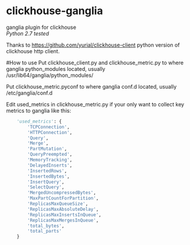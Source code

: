 # clickhouse-ganglia
ganglia plugin for clickhouse  
*Python 2.7 tested*

Thanks to https://github.com/yurial/clickhouse-client python version of clickhouse http client.  


#How to use
Put clickhouse_client.py and clickhouse_metric.py to where ganglia python_modules located, usually /usr/lib64/ganglia/python_modules/  

Put clickhouse_metric.pyconf to where ganglia conf.d located, usually /etc/ganglia/conf.d

Edit used_metrics in clickhouse_metric.py if your only want to collect key metrics to ganglia like this:
```python
    'used_metrics': {
        'TCPConnection',
        'HTTPConnection',
        'Query',
        'Merge',
        'PartMutation',
        'QueryPreempted',
        'MemoryTracking',
        'DelayedInserts',
        'InsertedRows',
        'InsertedBytes',
        'InsertQuery',
        'SelectQuery',
        'MergedUncompressedBytes',
        'MaxPartCountForPartition',
        'ReplicasMaxQueueSize',
        'ReplicasMaxAbsoluteDelay',
        'ReplicasMaxInsertsInQueue',
        'ReplicasMaxMergesInQueue',
        'total_bytes',
        'total_parts'
    }
```